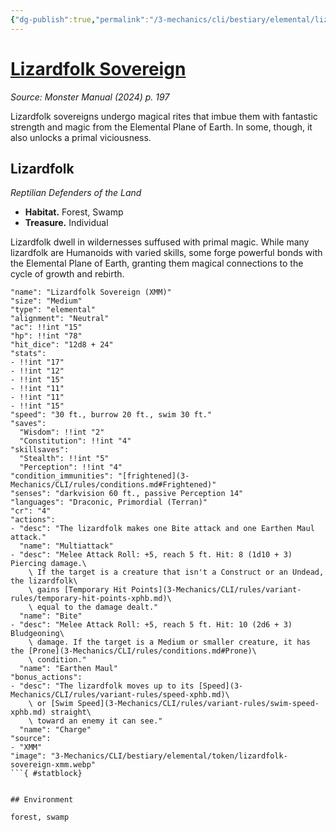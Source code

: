```yaml
---
{"dg-publish":true,"permalink":"/3-mechanics/cli/bestiary/elemental/lizardfolk-sovereign-xmm/","tags":["ttrpg-cli/compendium/src/5e/xmm","ttrpg-cli/monster/cr/4","ttrpg-cli/monster/environment/forest","ttrpg-cli/monster/environment/swamp","ttrpg-cli/monster/size/medium","ttrpg-cli/monster/type/elemental"],"noteIcon":""}
---
```


# [Lizardfolk Sovereign](3-Mechanics\CLI\bestiary\elemental/lizardfolk-sovereign-xmm.md)
*Source: Monster Manual (2024) p. 197*  

Lizardfolk sovereigns undergo magical rites that imbue them with fantastic strength and magic from the Elemental Plane of Earth. In some, though, it also unlocks a primal viciousness.

## Lizardfolk

*Reptilian Defenders of the Land*

- **Habitat.** Forest, Swamp  
- **Treasure.** Individual  

Lizardfolk dwell in wildernesses suffused with primal magic. While many lizardfolk are Humanoids with varied skills, some forge powerful bonds with the Elemental Plane of Earth, granting them magical connections to the cycle of growth and rebirth.

```statblock
"name": "Lizardfolk Sovereign (XMM)"
"size": "Medium"
"type": "elemental"
"alignment": "Neutral"
"ac": !!int "15"
"hp": !!int "78"
"hit_dice": "12d8 + 24"
"stats":
- !!int "17"
- !!int "12"
- !!int "15"
- !!int "11"
- !!int "11"
- !!int "15"
"speed": "30 ft., burrow 20 ft., swim 30 ft."
"saves":
  "Wisdom": !!int "2"
  "Constitution": !!int "4"
"skillsaves":
  "Stealth": !!int "5"
  "Perception": !!int "4"
"condition_immunities": "[frightened](3-Mechanics/CLI/rules/conditions.md#Frightened)"
"senses": "darkvision 60 ft., passive Perception 14"
"languages": "Draconic, Primordial (Terran)"
"cr": "4"
"actions":
- "desc": "The lizardfolk makes one Bite attack and one Earthen Maul attack."
  "name": "Multiattack"
- "desc": "Melee Attack Roll: +5, reach 5 ft. Hit: 8 (1d10 + 3) Piercing damage.\
    \ If the target is a creature that isn't a Construct or an Undead, the lizardfolk\
    \ gains [Temporary Hit Points](3-Mechanics/CLI/rules/variant-rules/temporary-hit-points-xphb.md)\
    \ equal to the damage dealt."
  "name": "Bite"
- "desc": "Melee Attack Roll: +5, reach 5 ft. Hit: 10 (2d6 + 3) Bludgeoning\
    \ damage. If the target is a Medium or smaller creature, it has the [Prone](3-Mechanics/CLI/rules/conditions.md#Prone)\
    \ condition."
  "name": "Earthen Maul"
"bonus_actions":
- "desc": "The lizardfolk moves up to its [Speed](3-Mechanics/CLI/rules/variant-rules/speed-xphb.md)\
    \ or [Swim Speed](3-Mechanics/CLI/rules/variant-rules/swim-speed-xphb.md) straight\
    \ toward an enemy it can see."
  "name": "Charge"
"source":
- "XMM"
"image": "3-Mechanics/CLI/bestiary/elemental/token/lizardfolk-sovereign-xmm.webp"
```{ #statblock}


## Environment

forest, swamp